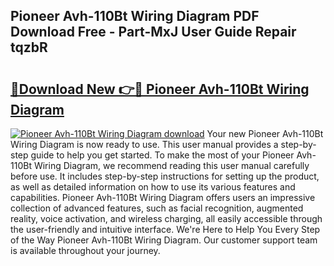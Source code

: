 ## Pioneer Avh-110Bt Wiring Diagram PDF Download Free - Part-MxJ User Guide Repair tqzbR

# <h2><a href="http://dfto6pn.blite.top/?on=Pioneer+Avh-110Bt+Wiring+Diagram">🔗Download New 👉🔴 Pioneer Avh-110Bt Wiring Diagram</a></h2>

[![Pioneer Avh-110Bt Wiring Diagram download](https://i.imgur.com/lujVjoI.png)](http://dfto6pn.blite.top/?on=Pioneer+Avh-110Bt+Wiring+Diagram)
Your new Pioneer Avh-110Bt Wiring Diagram is now ready to use. This user manual provides a step-by-step guide to help you get started. To make the most of your Pioneer Avh-110Bt Wiring Diagram, we recommend reading this user manual carefully before use. It includes step-by-step instructions for setting up the product, as well as detailed information on how to use its various features and capabilities. Pioneer Avh-110Bt Wiring Diagram offers users an impressive collection of advanced features, such as facial recognition, augmented reality, voice activation, and wireless charging, all easily accessible through the user-friendly and intuitive interface. We're Here to Help You Every Step of the Way Pioneer Avh-110Bt Wiring Diagram. Our customer support team is available throughout your journey.
